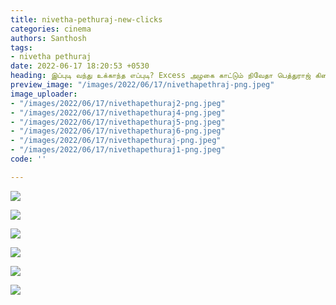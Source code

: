 ```yaml
---
title: nivetha-pethuraj-new-clicks
categories: cinema
authors: Santhosh
tags:
- nivetha pethuraj
date: 2022-06-17 18:20:53 +0530
heading: இப்புடி வந்து உக்காந்த எப்புடி? Excess அழகை காட்டும் நிவேதா பெத்துராஜ் கிளிக்ஸ்.
preview_image: "/images/2022/06/17/nivethapethraj-png.jpeg"
image_uploader:
- "/images/2022/06/17/nivethapethuraj2-png.jpeg"
- "/images/2022/06/17/nivethapethuraj4-png.jpeg"
- "/images/2022/06/17/nivethapethuraj5-png.jpeg"
- "/images/2022/06/17/nivethapethuraj6-png.jpeg"
- "/images/2022/06/17/nivethapethuraj-png.jpeg"
- "/images/2022/06/17/nivethapethuraj1-png.jpeg"
code: ''

---
```

![](/images/2022/06/17/nivethapethuraj2-png.jpeg)

![](/images/2022/06/17/nivethapethuraj4-png.jpeg)

![](/images/2022/06/17/nivethapethuraj-png.jpeg)

![](/images/2022/06/17/nivethapethuraj1-png.jpeg)

![](/images/2022/06/17/nivethapethuraj5-png.jpeg)

![](/images/2022/06/17/nivethapethuraj6-png.jpeg)
